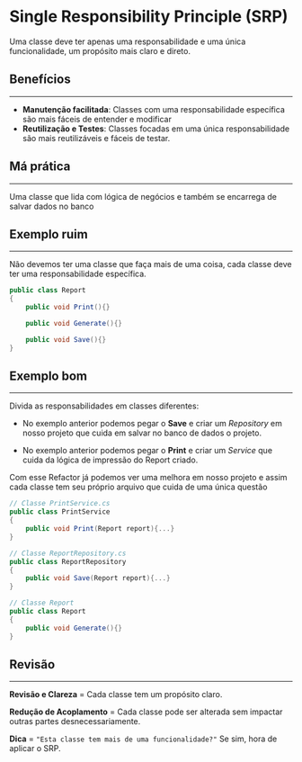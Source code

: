 # Single Responsibility Principle (SRP)

Uma classe deve ter apenas uma responsabilidade e uma única funcionalidade, um propósito mais claro e direto.

## Benefícios

---

- **Manutenção facilitada**: Classes com uma responsabilidade específica são mais fáceis de entender e modificar
- **Reutilização e Testes**: Classes focadas em uma única responsabilidade são mais reutilizáveis e fáceis de testar.

## Má prática

---

Uma classe que lida com lógica de negócios e também se encarrega de salvar dados no banco

## Exemplo ruim

---

Não devemos ter uma classe que faça mais de uma coisa, cada classe deve ter uma responsabilidade específica.

```csharp
public class Report 
{
    public void Print(){}

    public void Generate(){}

    public void Save(){}
}
```

## Exemplo bom

---

Divida as responsabilidades em classes diferentes:

- No exemplo anterior podemos pegar o **Save** e criar um _Repository_ em nosso projeto que cuida em salvar no banco de dados o projeto.

- No exemplo anterior podemos pegar o **Print** e criar um _Service_ que cuida da lógica de impressão do Report criado.

Com esse Refactor já podemos ver uma melhora em nosso projeto e assim cada classe tem seu próprio arquivo que cuida de uma única questão

```csharp
// Classe PrintService.cs
public class PrintService
{
    public void Print(Report report){...}
}

// Classe ReportRepository.cs
public class ReportRepository
{
    public void Save(Report report){...}
}

// Classe Report
public class Report
{
    public void Generate(){}
}
```

## Revisão

----

__Revisão e Clareza__ = Cada classe tem um propósito claro.

__Redução de Acoplamento__ = Cada classe pode ser alterada sem impactar outras partes desnecessariamente.

__Dica__ = `"Esta classe tem mais de uma funcionalidade?"` Se sim, hora de aplicar o SRP.
